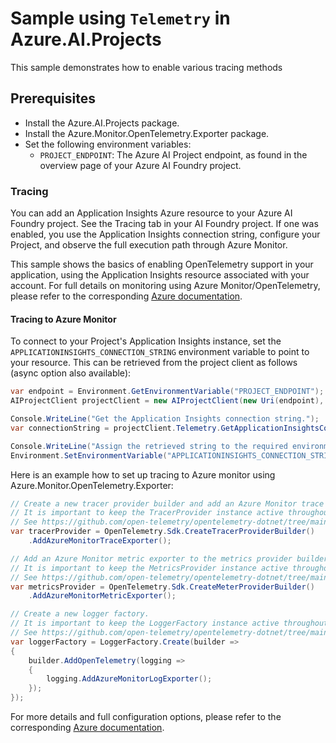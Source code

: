 # Sample using `Telemetry` in Azure.AI.Projects

This sample demonstrates how to enable various tracing methods

## Prerequisites

- Install the Azure.AI.Projects package.
- Install the Azure.Monitor.OpenTelemetry.Exporter package.
- Set the following environment variables:
  - `PROJECT_ENDPOINT`: The Azure AI Project endpoint, as found in the overview page of your Azure AI Foundry project.

### Tracing

You can add an Application Insights Azure resource to your Azure AI Foundry project. See the Tracing tab in your AI Foundry project. If one was enabled, you use the Application Insights connection string, configure your Project, and observe the full execution path through Azure Monitor.

This sample shows the basics of enabling OpenTelemetry support in your application, using the Application Insights resource associated with your account. For full details on monitoring using Azure Monitor/OpenTelemetry, please refer to the corresponding [Azure documentation](https://learn.microsoft.com/en-us/azure/azure-monitor/app/opentelemetry-enable?tabs=net).

#### Tracing to Azure Monitor

To connect to your Project's Application Insights instance, set the `APPLICATIONINSIGHTS_CONNECTION_STRING` environment variable to point to your resource. This can be retrieved from the project client as follows (async option also available):

```C# Snippet:AI_Projects_TelemetryExampleSync
var endpoint = Environment.GetEnvironmentVariable("PROJECT_ENDPOINT");
AIProjectClient projectClient = new AIProjectClient(new Uri(endpoint), new DefaultAzureCredential());

Console.WriteLine("Get the Application Insights connection string.");
var connectionString = projectClient.Telemetry.GetApplicationInsightsConnectionString();

Console.WriteLine("Assign the retrieved string to the required environment variable.");
Environment.SetEnvironmentVariable("APPLICATIONINSIGHTS_CONNECTION_STRING", connectionString);
```

Here is an example how to set up tracing to Azure monitor using Azure.Monitor.OpenTelemetry.Exporter:

```C# Snippet:AI_Projects_TelemetrySetupTracingToAzureMonitor
// Create a new tracer provider builder and add an Azure Monitor trace exporter to the tracer provider builder.
// It is important to keep the TracerProvider instance active throughout the process lifetime.
// See https://github.com/open-telemetry/opentelemetry-dotnet/tree/main/docs/trace#tracerprovider-management
var tracerProvider = OpenTelemetry.Sdk.CreateTracerProviderBuilder()
    .AddAzureMonitorTraceExporter();

// Add an Azure Monitor metric exporter to the metrics provider builder.
// It is important to keep the MetricsProvider instance active throughout the process lifetime.
// See https://github.com/open-telemetry/opentelemetry-dotnet/tree/main/docs/metrics#meterprovider-management
var metricsProvider = OpenTelemetry.Sdk.CreateMeterProviderBuilder()
    .AddAzureMonitorMetricExporter();

// Create a new logger factory.
// It is important to keep the LoggerFactory instance active throughout the process lifetime.
// See https://github.com/open-telemetry/opentelemetry-dotnet/tree/main/docs/logs#logger-management
var loggerFactory = LoggerFactory.Create(builder =>
{
    builder.AddOpenTelemetry(logging =>
    {
        logging.AddAzureMonitorLogExporter();
    });
});
```

For more details and full configuration options, please refer to the corresponding [Azure documentation](https://learn.microsoft.com/en-us/azure/azure-monitor/app/opentelemetry-enable?tabs=net).
